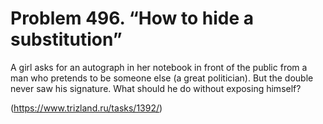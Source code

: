 # Problem 496. “How to hide a substitution”

A girl asks for an autograph in her notebook in front of the public from a man who pretends to be someone else (a great politician). But the double never saw his signature. What should he do without exposing himself?

(https://www.trizland.ru/tasks/1392/)